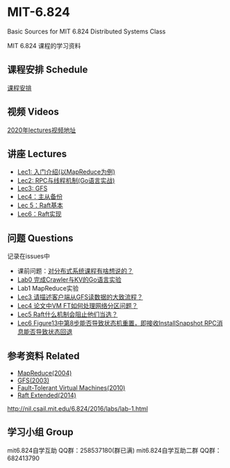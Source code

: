 # MIT-6.824
Basic Sources for MIT 6.824 Distributed Systems Class

MIT 6.824 课程的学习资料

## 课程安排 Schedule

[课程安排](https://pdos.csail.mit.edu/6.824/schedule.html)

## 视频 Videos

[2020年lectures视频地址](https://www.bilibili.com/video/av87684880)

## 讲座 Lectures

- [Lec1: 入门介绍(以MapReduce为例)](https://github.com/chaozh/MIT-6.824/issues/2)
- [Lec2: RPC与线程机制(Go语言实战)](https://github.com/chaozh/MIT-6.824/issues/3)
- [Lec3: GFS](https://github.com/chaozh/MIT-6.824/issues/6)
- [Lec4：主从备份](https://github.com/chaozh/MIT-6.824/issues/7)
- [Lec 5：Raft基本](https://github.com/chaozh/MIT-6.824/issues/9)
- [Lec6：Raft实现](https://github.com/chaozh/MIT-6.824/issues/10)

## 问题 Questions

记录在issues中

- 课前问题：[对分布式系统课程有啥想说的？](https://github.com/chaozh/MIT-6.824/issues/1)
- [Lab0 完成Crawler与KV的Go语言实验](https://github.com/chaozh/MIT-6.824/issues/4)
- Lab1 MapReduce实验
- [Lec3 请描述客户端从GFS读数据的大致流程？](https://github.com/chaozh/MIT-6.824/issues/6)
- [Lec4 论文中VM FT如何处理网络分区问题？](https://github.com/chaozh/MIT-6.824/issues/7)
- [Lec5 Raft什么机制会阻止他们当选？](https://github.com/chaozh/MIT-6.824/issues/9)
- [Lec6 Figure13中第8步能否导致状态机重置，即接收InstallSnapshot RPC消息能否导致状态回退](https://github.com/chaozh/MIT-6.824/issues/10)

## 参考资料 Related

- [MapReduce(2004)](https://pdos.csail.mit.edu/6.824/papers/mapreduce.pdf)
- [GFS(2003)](https://static.googleusercontent.com/media/research.google.com/zh-CN//archive/gfs-sosp2003.pdf)
- [Fault-Tolerant Virtual Machines(2010)](https://pdos.csail.mit.edu/6.824/papers/vm-ft.pdf)
- [Raft Extended(2014)](https://pdos.csail.mit.edu/6.824/papers/raft-extended.pdf)

http://nil.csail.mit.edu/6.824/2016/labs/lab-1.html

## 学习小组 Group

mit6.824自学互助 QQ群：258537180(群已满)
mit6.824自学互助二群 QQ群：682413790
